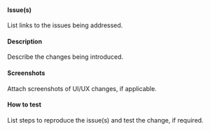 #### Issue(s)

List links to the issues being addressed.

#### Description

Describe the changes being introduced.

#### Screenshots

Attach screenshots of UI/UX changes, if applicable.

#### How to test

List steps to reproduce the issue(s) and test the change, if required.
